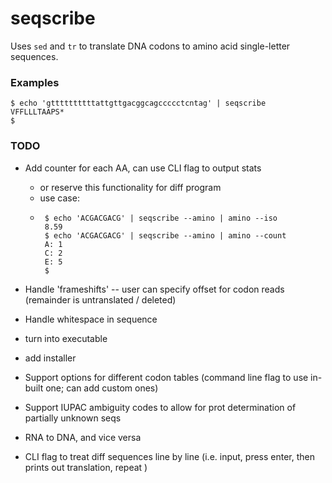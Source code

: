 # seqscribe


Uses `sed` and `tr` to translate DNA codons to amino acid single-letter sequences. 


### Examples 

```
$ echo 'gttttttttttattgttgacggcagccccctcntag' | seqscribe 
VFFLLLTAAPS*
$

```

### TODO

- Add counter for each AA, can use CLI flag to output stats
    - or reserve this functionality for diff program 
    - use case: 
    - ```
       $ echo 'ACGACGACG' | seqscribe --amino | amino --iso 
       8.59
       $ echo 'ACGACGACG' | seqscribe --amino | amino --count
       A: 1
       C: 2
       E: 5
       $
       ```
                  
    
- Handle 'frameshifts' -- user can specify offset for codon reads (remainder is untranslated / deleted) 
- Handle whitespace in sequence 
- turn into executable
- add installer
- Support options for different codon tables (command line flag to use in-built one; can add custom ones) 
- Support IUPAC ambiguity codes to allow for prot determination of partially unknown seqs 
- RNA to DNA, and vice versa 
- CLI flag to treat diff sequences line by line (i.e. input, press enter, then prints out translation, repeat ) 

